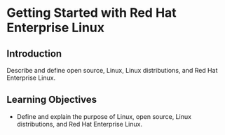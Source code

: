# Getting Started with Red Hat Enterprise Linux
## Introduction
Describe and define open source, Linux, Linux distributions, and Red Hat Enterprise Linux.

## Learning Objectives
* Define and explain the purpose of Linux, open source, Linux distributions, and Red Hat Enterprise Linux.
